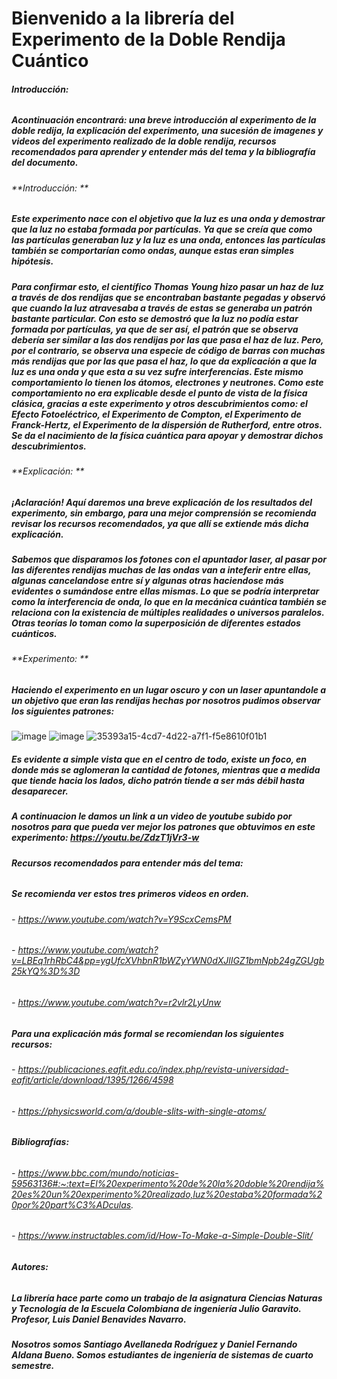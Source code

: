 # Bienvenido a la librería del Experimento de la Doble Rendija Cuántico
###### **Introducción:**
##### Acontinuación encontrará: una breve introducción al experimento de la doble redija, la explicación del experimento, una sucesión de imagenes y videos del experimento realizado de la doble rendija, recursos recomendados para aprender y entender más del tema y la bibliografía del documento. 
###### **Introducción: **
##### Este experimento nace con el objetivo que la luz es una onda y demostrar que la luz no estaba formada por partículas. Ya que se creía que como las partículas generaban luz y la luz es una onda, entonces las partículas también se comportarían como ondas, aunque estas eran simples hipótesis.
##### Para confirmar esto, el científico Thomas Young hizo pasar un haz de luz a través de dos rendijas que se encontraban bastante pegadas y observó que cuando la luz atravesaba a través de estas se generaba un patrón bastante particular. Con esto se demostró que la luz no podía estar formada por partículas, ya que de ser así, el patrón que se observa debería ser similar a las dos rendijas por las que pasa el haz de luz. Pero, por el contrario, se observa una especie de código de barras con muchas más rendijas que por las que pasa el haz, lo que da explicación a que la luz es una onda y que esta a su vez sufre interferencias.  Este mismo comportamiento lo tienen los átomos, electrones y neutrones. Como este comportamiento no era explicable desde el punto de vista de la física clásica, gracias a este experimento y otros descubrimientos como: el Efecto Fotoeléctrico, el Experimento de Compton, el Experimento de Franck-Hertz, el Experimento de la dispersión de Rutherford, entre otros. Se da el nacimiento de la física cuántica para apoyar y demostrar dichos descubrimientos.
###### **Explicación: **
##### **¡Aclaración!** Aquí daremos una breve explicación de los resultados del experimento, sin embargo, para una mejor comprensión se recomienda revisar los recursos recomendados, ya que allí se extiende más dicha explicación.
##### Sabemos que disparamos los fotones con el apuntador laser, al pasar por las diferentes rendijas muchas de las ondas van a inteferir entre ellas, algunas cancelandose entre sí y algunas otras haciendose más evidentes o sumándose entre ellas mismas. Lo que se podría interpretar como la interferencia de onda, lo que en la mecánica cuántica también se relaciona con la existencia de múltiples realidades o universos paralelos.  Otras teorías lo toman como la superposición de diferentes estados cuánticos.
###### **Experimento: **
##### Haciendo el experimento en un lugar oscuro y con un laser apuntandole a un objetivo que eran las rendijas hechas por nosotros pudimos observar los siguientes patrones:
![image](https://github.com/santiagoAvellaR/experimentoDobleRendija/assets/143046270/1b314e07-8ff7-43dd-957c-661e4f98d72b)
![image](https://github.com/santiagoAvellaR/experimentoDobleRendija/assets/143046270/739cc695-e97a-497e-809c-26493e2b7d4f)
![35393a15-4cd7-4d22-a7f1-f5e8610f01b1](https://github.com/santiagoAvellaR/experimentoDobleRendija/assets/143046270/ee216448-0e97-45c1-a0ee-8d47f872b7bf)
##### Es evidente a simple vista que en el centro de todo, existe un foco, en donde más se aglomeran la cantidad de fotones, mientras que a medida que tiende hacia los lados, dicho patrón tiende a ser más débil hasta desaparecer.
##### A continuacion le damos un link a un video de youtube subido por nosotros para que pueda ver mejor los patrones que obtuvimos en este experimento: https://youtu.be/ZdzT1jVr3-w

###### **Recursos recomendados para entender más del tema:**
##### Se recomienda ver estos tres primeros videos en orden.
###### - https://www.youtube.com/watch?v=Y9ScxCemsPM
###### - https://www.youtube.com/watch?v=LBEq1rhRbC4&pp=ygUfcXVhbnR1bWZyYWN0dXJlIGZ1bmNpb24gZGUgb25kYQ%3D%3D
###### - https://www.youtube.com/watch?v=r2vlr2LyUnw
#####  Para una explicación más formal se recomiendan los siguientes recursos:
###### - https://publicaciones.eafit.edu.co/index.php/revista-universidad-eafit/article/download/1395/1266/4598
###### - https://physicsworld.com/a/double-slits-with-single-atoms/


###### **Bibliografías:**
###### - https://www.bbc.com/mundo/noticias-59563136#:~:text=El%20experimento%20de%20la%20doble%20rendija%20es%20un%20experimento%20realizado,luz%20estaba%20formada%20por%20part%C3%ADculas.
###### - https://www.instructables.com/id/How-To-Make-a-Simple-Double-Slit/
###### **Autores:**
##### La librería hace parte como un trabajo de la asignatura Ciencias Naturas y Tecnología de la Escuela Colombiana de ingeniería Julio Garavito. Profesor, Luis Daniel Benavides Navarro.
##### **Nosotros somos Santiago Avellaneda Rodríguez y Daniel Fernando Aldana Bueno. Somos estudiantes de ingeniería de  sistemas de cuarto semestre.**
